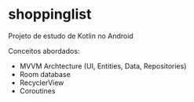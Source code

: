 # shoppinglist
Projeto de estudo de Kotlin no Android

Conceitos abordados:
- MVVM Archtecture (UI, Entities, Data, Repositories)
- Room database 
- RecyclerView
- Coroutines

